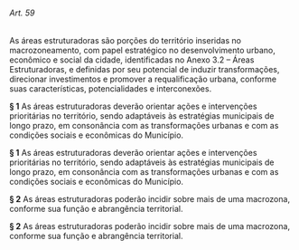 
###### Art. 59
As áreas estruturadoras são porções do território inseridas no macrozoneamento, com papel estratégico no desenvolvimento urbano, econômico e social da cidade, identificadas no Anexo 3.2 – Áreas Estruturadoras, e definidas por seu potencial de induzir transformações, direcionar investimentos e promover a requalificação urbana, conforme suas características, potencialidades e interconexões.

**§ 1** As áreas estruturadoras deverão orientar ações e intervenções prioritárias no território, sendo adaptáveis às estratégias municipais de longo prazo, em consonância com as transformações urbanas e com as condições sociais e econômicas do Município.

**§ 1** As áreas estruturadoras deverão orientar ações e intervenções prioritárias no território, sendo adaptáveis às estratégias municipais de longo prazo, em consonância com as transformações urbanas e com as condições sociais e econômicas do Município.

**§ 2** As áreas estruturadoras poderão incidir sobre mais de uma macrozona, conforme sua função e abrangência territorial.

**§ 2** As áreas estruturadoras poderão incidir sobre mais de uma macrozona, conforme sua função e abrangência territorial.
